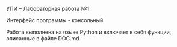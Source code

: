 УПИ – Лабораторная работа №1

Интерфейс программы - консольный.

Работа выполнена на языке Python и включает в себя функции, описанные в файле DOC.md
